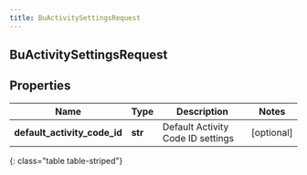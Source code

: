 ```yaml
---
title: BuActivitySettingsRequest
---
```

## BuActivitySettingsRequest

## Properties

|Name | Type | Description | Notes|
|------------ | ------------- | ------------- | -------------|
| **default_activity_code_id** | **str** | Default Activity Code ID settings | [optional] |
{: class="table table-striped"}



